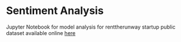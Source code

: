 # Sentiment Analysis

Jupyter Notebook for model analysis for renttherunway startup public dataset available online [here](https://cseweb.ucsd.edu/~jmcauley/datasets.html#clothing_fit)
